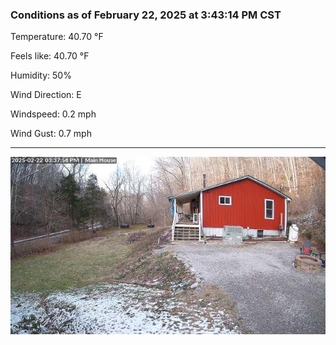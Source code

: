 ### Conditions as of February 22, 2025 at 3:43:14 PM CST 

Temperature: 40.70 &deg;F

Feels like: 40.70 &deg;F

Humidity: 50%

Wind Direction: E

Windspeed: 0.2 mph

Wind Gust: 0.7 mph

---

<img src="./images/latest.jpeg"/>

